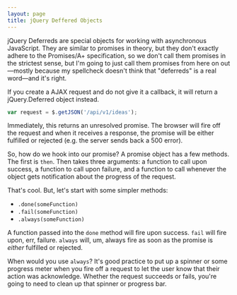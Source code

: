 ```yaml
---
layout: page
title: jQuery Deffered Objects
---
```


jQuery Deferreds are special objects for working with asynchronous JavaScript. They are similar to promises in theory, but they don't exactly adhere to the Promises/A+ specification, so we don't call them promises in the strictest sense, but I'm going to just call them promises from here on out—mostly because my spellcheck doesn't think that "deferreds" is a real word—and it's right.

If you create a AJAX request and do not give it a callback, it will return a jQuery.Deferred object instead.

```js
var request = $.getJSON('/api/v1/ideas');
```

Immediately, this returns an unresolved promise. The browser will fire off the request and when it receives a response, the promise will be either fulfilled or rejected (e.g. the server sends back a 500 error).

So, how do we hook into our promise? A promise object has a few methods. The first is `then`. Then takes three arguments: a function to call upon success, a function to call upon failure, and a function to call whenever the object gets notification about the progress of the request.

That's cool. But, let's start with some simpler methods:

* `.done(someFunction)`
*	`.fail(someFunction)`
* `.always(someFunction)`

A function passed into the `done` method will fire upon success. `fail` will fire upon, err, failure. `always` will, um, always fire as soon as the promise is *either* fulfilled or rejected.

When would you use `always`? It's good practice to put up a spinner or some progress meter when you fire off a request to let the user know that their action was acknowledge. Whether the request succeeds or fails, you're going to need to clean up that spinner or progress bar.

